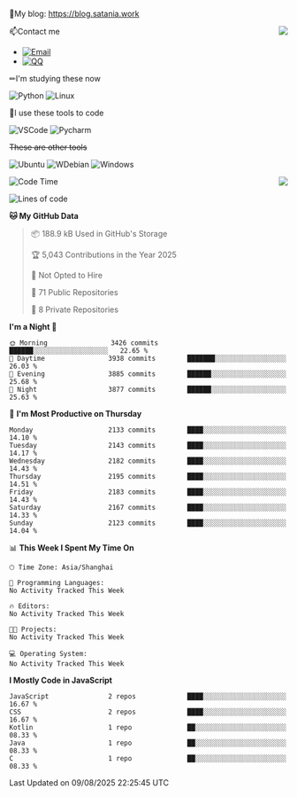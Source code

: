 📰My blog: https://blog.satania.work

<img align="right" src="https://github-readme-stats.vercel.app/api/top-langs/?username=Katriell"/>

📫Contact me

* [![Email](https://img.shields.io/badge/Email-Iris@satania.work-1?style=social&logoColor=fff)](mailto:Iris@satania.work)
* [![QQ](https://img.shields.io/badge/QQ-2088839458-1?style=social&logoColor=fff)](tencent://AddContact/?fromId=45&fromSubId=1&subcmd=all&uin=2088839458&website=www.oicqzone.com)

✏I'm studying these now

![Python](https://img.shields.io/badge/-Python-blue?style=flat-square&logo=Python&logoColor=fff)
![Linux](https://img.shields.io/badge/-Linux-black?style=flat-square&logo=Linux&logoColor=fff)

🔨I use these tools to code

![VSCode](https://img.shields.io/badge/-VSCode-blue?style=flat-square&logo=visualstudiocode&logoColor=fff)
![Pycharm](https://img.shields.io/badge/-Pycharm-green?style=flat-square&logo=pycharm&logoColor=fff)

 ~~These are other tools~~

![Ubuntu](https://img.shields.io/badge/-Ubuntu-orange?style=flat-square&logo=Ubuntu&logoColor=fff)
![WDebian](https://img.shields.io/badge/-Debian-blue?style=flat-square&logo=Debian&logoColor=fff)
![Windows](https://img.shields.io/badge/-Windows-blue?style=flat-square&logo=Windows&logoColor=fff)


<img align="right" src="https://github-readme-stats-beta-amber-44.vercel.app/api?username=Katriell&show_icons=true&role=OWNER,ORGANIZATION_MEMBER,COLLABORATOR&locale=zh-my"/>

<!--START_SECTION:waka-->
![Code Time](http://img.shields.io/badge/Code%20Time-21%20mins-blue)

![Lines of code](https://img.shields.io/badge/From%20Hello%20World%20I%27ve%20Written-17.6%20thousand%20lines%20of%20code-blue)

**🐱 My GitHub Data** 

> 📦 188.9 kB Used in GitHub's Storage 
 > 
> 🏆 5,043 Contributions in the Year 2025
 > 
> 🚫 Not Opted to Hire
 > 
> 📜 71 Public Repositories 
 > 
> 🔑 8 Private Repositories 
 > 
**I'm a Night 🦉** 

```text
🌞 Morning                3426 commits        ██████░░░░░░░░░░░░░░░░░░░   22.65 % 
🌆 Daytime                3938 commits        ███████░░░░░░░░░░░░░░░░░░   26.03 % 
🌃 Evening                3885 commits        ██████░░░░░░░░░░░░░░░░░░░   25.68 % 
🌙 Night                  3877 commits        ██████░░░░░░░░░░░░░░░░░░░   25.63 % 
```
📅 **I'm Most Productive on Thursday** 

```text
Monday                   2133 commits        ████░░░░░░░░░░░░░░░░░░░░░   14.10 % 
Tuesday                  2143 commits        ████░░░░░░░░░░░░░░░░░░░░░   14.17 % 
Wednesday                2182 commits        ████░░░░░░░░░░░░░░░░░░░░░   14.43 % 
Thursday                 2195 commits        ████░░░░░░░░░░░░░░░░░░░░░   14.51 % 
Friday                   2183 commits        ████░░░░░░░░░░░░░░░░░░░░░   14.43 % 
Saturday                 2167 commits        ████░░░░░░░░░░░░░░░░░░░░░   14.33 % 
Sunday                   2123 commits        ████░░░░░░░░░░░░░░░░░░░░░   14.04 % 
```


📊 **This Week I Spent My Time On** 

```text
🕑︎ Time Zone: Asia/Shanghai

💬 Programming Languages: 
No Activity Tracked This Week

🔥 Editors: 
No Activity Tracked This Week

🐱‍💻 Projects: 
No Activity Tracked This Week

💻 Operating System: 
No Activity Tracked This Week
```

**I Mostly Code in JavaScript** 

```text
JavaScript               2 repos             ████░░░░░░░░░░░░░░░░░░░░░   16.67 % 
CSS                      2 repos             ████░░░░░░░░░░░░░░░░░░░░░   16.67 % 
Kotlin                   1 repo              ██░░░░░░░░░░░░░░░░░░░░░░░   08.33 % 
Java                     1 repo              ██░░░░░░░░░░░░░░░░░░░░░░░   08.33 % 
C                        1 repo              ██░░░░░░░░░░░░░░░░░░░░░░░   08.33 % 
```




 Last Updated on 09/08/2025 22:25:45 UTC
<!--END_SECTION:waka-->
